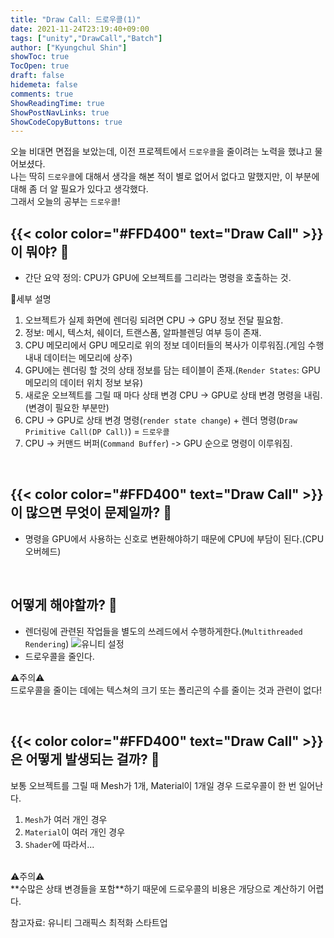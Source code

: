 ```yaml
---
title: "Draw Call: 드로우콜(1)"
date: 2021-11-24T23:19:40+09:00
tags: ["unity","DrawCall","Batch"]
author: ["Kyungchul Shin"]
showToc: true
TocOpen: true
draft: false
hidemeta: false
comments: true
ShowReadingTime: true
ShowPostNavLinks: true
ShowCodeCopyButtons: true
---
```

오늘 비대면 면접을 보았는데, 이전 프로젝트에서 `드로우콜`을 줄이려는 노력을 했냐고 물어보셨다.<br>
나는 딱히 `드로우콜`에 대해서 생각을 해본 적이 별로 없어서 없다고 말했지만, 이 부분에 대해 좀 더 알 필요가 있다고 생각했다. <br>그래서 오늘의 공부는 `드로우콜`!

## {{< color color="#FFD400" text="Draw Call" >}}이 뭐야? 🧐
-  간단 요약 정의: CPU가 GPU에 오브젝트를 그리라는 명령을 호출하는 것.<br>

💚세부 설명
1.  오브젝트가 실제 화면에 렌더링 되려면 CPU -> GPU 정보 전달 필요함.
2. 정보: 메시, 텍스처, 쉐이더, 트랜스폼, 알파블렌딩 여부 등이 존재.
3. CPU 메모리에서 GPU 메모리로 위의 정보 데이터들의 복사가 이루워짐.(게임 수행 내내 데이터는 메모리에 상주)
4. GPU에는 렌더링 할 것의 상태 정보를 담는 테이블이 존재.(`Render States`: GPU 메모리의 데이터 위치 정보 보유)
5. 새로운 오브젝트를 그릴 때 마다 상태 변경 CPU -> GPU로 상태 변경 명령을 내림.(변경이 필요한 부분만)
6. CPU -> GPU로 상태 변경 명령(`render state change`) + 렌더 명령(`Draw Primitive Call(DP Call)`) = `드로우콜`
7. CPU -> 커맨드 버퍼(`Command Buffer`) -> GPU 순으로 명령이 이루워짐.  

<br>

## {{< color color="#FFD400" text="Draw Call" >}}이 많으면 무엇이 문제일까? 🧐 
- 명령을 GPU에서 사용하는 신호로 변환해야하기 때문에 CPU에 부담이 된다.(CPU 오버헤드)  


<br>

## 어떻게 해야할까? 🧐 
- 렌더링에 관련된 작업들을 별도의 쓰레드에서 수행하게한다.(`Multithreaded Rendering`)
![유니티 설정](/images/studying4_0.png)
- 드로우콜을 줄인다.

 ⚠️주의⚠️<br>
 드로우콜을 줄이는 데에는 텍스쳐의 크기 또는 폴리곤의 수를 줄이는 것과 관련이 없다!  
 

<br>

## {{< color color="#FFD400" text="Draw Call" >}}은 어떻게 발생되는 걸까? 🧐
보통 오브젝트를 그릴 때 Mesh가 1개, Material이 1개일 경우 드로우콜이 한 번 일어난다.
1. `Mesh`가 여러 개인 경우
2. `Material`이 여러 개인 경우
3. `Shader`에 따라서...
<br>
⚠️주의⚠️<br>
**수많은 상태 변경들을 포함**하기 때문에 드로우콜의 비용은 개당으로 계산하기 어렵다.

<br>

 참고자료: 유니티 그래픽스 최적화 스타트업
 
